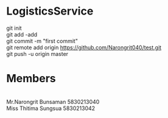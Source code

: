 # LogisticsService <br />
git init <br />
git add -add <br/>
git commit -m "first commit" <br />
git remote add origin https://github.com/Narongrit040/test.git <br />
git push -u origin master <br />
<h1>Members</h1> <br />
Mr.Narongrit Bunsaman 5830213040 <br />
Miss Thitima Sungsua 5830213042 


